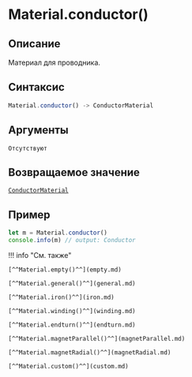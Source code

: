 # Material.conductor()

## Описание
Материал для проводника.

## Синтаксис
```javascript
Material.conductor() -> ConductorMaterial
``` 

## Аргументы
    Отсутствуют

## Возвращаемое значение
[`ConductorMaterial`](./../../../types/materials/ConductorMaterial/index.md)

## Пример
``` javascript linenums="1"
let m = Material.conductor()
console.info(m) // output: Conductor
``` 

!!! info "См. также"

    [^^Material.empty()^^](empty.md)

    [^^Material.general()^^](general.md)

    [^^Material.iron()^^](iron.md)

    [^^Material.winding()^^](winding.md)

    [^^Material.endturn()^^](endturn.md)

    [^^Material.magnetParallel()^^](magnetParallel.md)

    [^^Material.magnetRadial()^^](magnetRadial.md)

    [^^Material.custom()^^](custom.md)
